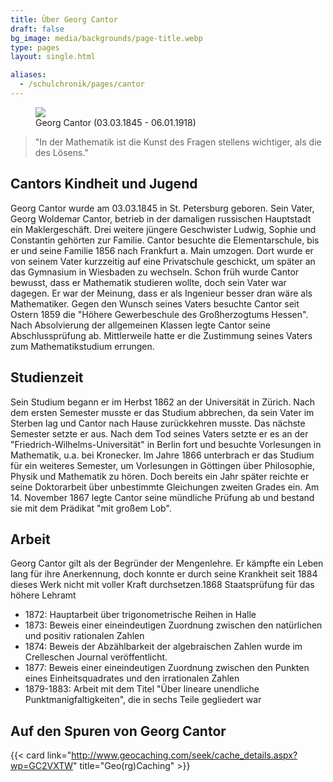 ```yaml
---
title: Über Georg Cantor
draft: false
bg_image: media/backgrounds/page-title.webp
type: pages
layout: single.html

aliases:
  - /schulchronik/pages/cantor
---
```

<figure>
<img src="/media/about/cantor-kopf.webp">
<figcaption>Georg Cantor (03.03.1845 - 06.01.1918)</figcaption>
</figure>

> "In der Mathematik ist die Kunst des Fragen stellens wichtiger, als die des Lösens."

## Cantors Kindheit und Jugend

Georg Cantor wurde am 03.03.1845 in St. Petersburg geboren. Sein Vater, Georg Woldemar Cantor, betrieb in der damaligen russischen Hauptstadt ein Maklergeschäft. Drei weitere jüngere Geschwister Ludwig, Sophie und Constantin gehörten zur Familie.
Cantor besuchte die Elementarschule, bis er und seine Familie 1856 nach Frankfurt a. Main umzogen. Dort wurde er von seinem Vater kurzzeitig auf eine Privatschule geschickt, um später an das Gymnasium in Wiesbaden zu wechseln. Schon früh wurde Cantor bewusst, dass er Mathematik studieren wollte, doch sein Vater war dagegen. Er war der Meinung, dass er als Ingenieur besser dran wäre als Mathematiker. Gegen den Wunsch seines Vaters besuchte Cantor seit Ostern 1859 die "Höhere Gewerbeschule des Großherzogtums Hessen". Nach Absolvierung der allgemeinen Klassen legte Cantor seine Abschlussprüfung ab. Mittlerweile hatte er die Zustimmung seines Vaters zum Mathematikstudium errungen.

## Studienzeit

Sein Studium begann er im Herbst 1862 an der Universität in Zürich. Nach dem ersten Semester musste er das Studium abbrechen, da sein Vater im Sterben lag und Cantor nach Hause zurückkehren musste. Das nächste Semester setzte er aus. Nach dem Tod seines Vaters setzte er es an der "Friedrich-Wilhelms-Universität" in Berlin fort und besuchte Vorlesungen in Mathematik, u.a. bei Kronecker. Im Jahre 1866 unterbrach er das Studium für ein weiteres Semester, um Vorlesungen in Göttingen über Philosophie, Physik und Mathematik zu hören. Doch bereits ein Jahr später reichte er seine Doktorarbeit über unbestimmte Gleichungen zweiten Grades ein. Am 14. November 1867 legte Cantor seine mündliche Prüfung ab und bestand sie mit dem Prädikat "mit großem Lob".

## Arbeit

Georg Cantor gilt als der Begründer der Mengenlehre. Er kämpfte ein Leben lang für ihre Anerkennung, doch konnte er durch seine Krankheit seit 1884 dieses Werk nicht mit voller Kraft durchsetzen.1868 Staatsprüfung für das höhere Lehramt

- 1872: Hauptarbeit über trigonometrische Reihen in Halle
- 1873: Beweis einer eineindeutigen Zuordnung zwischen den natürlichen und positiv rationalen Zahlen
- 1874: Beweis der Abzählbarkeit der algebraischen Zahlen wurde im Crelleschen Journal veröffentlicht.
- 1877: Beweis einer eineindeutigen Zuordnung zwischen den Punkten eines Einheitsquadrates und den irrationalen Zahlen
- 1879-1883: Arbeit mit dem Titel "Über lineare unendliche Punktmanigfaltigkeiten", die in sechs Teile gegliedert war

## Auf den Spuren von Georg Cantor

{{< card link="http://www.geocaching.com/seek/cache_details.aspx?wp=GC2VXTW" title="Geo(rg)Caching" >}}
